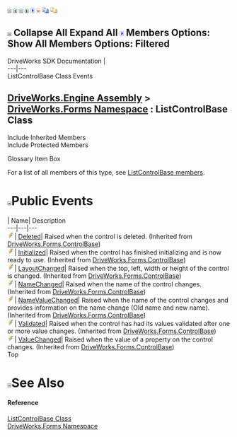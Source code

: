 ![](dotnetimages/collapse.gif) ![](dotnetimages/expand.gif) ![](dotnetimages/collapse.gif) ![](dotnetimages/expand.gif) ![](dotnetimages/drpdown.gif) ![](dotnetimages/drpdown_orange.gif) ![](dotnetimages/copycode.gif) ![](dotnetimages/copycodeHighlight.gif)

![](dotnetimages/collapse.gif) Collapse All Expand All ![](dotnetimages/drpdown.gif) Members Options: Show All  Members Options: Filtered   
---  
DriveWorks SDK Documentation  |   
---|---  
ListControlBase Class Events   
  
[DriveWorks.Engine Assembly](topic2156.md) > [DriveWorks.Forms Namespace](topic7266.md) : ListControlBase Class  
---  
  
Include Inherited Members    
Include Protected Members    


Glossary Item Box

For a list of all members of this type, see [ListControlBase members](topic8316.md).

# ![](dotnetimages/collapse.gif)Public Events

| Name| Description  
---|---|---  
![Public Event](dotnetimages/publicEvent.gif)| [Deleted](topic7759.md)| Raised when the control is deleted. (Inherited from [DriveWorks.Forms.ControlBase](topic7698.md))  
![Public Event](dotnetimages/publicEvent.gif)| [Initialized](topic7760.md)| Raised when the control has finished initializing and is now ready to use. (Inherited from [DriveWorks.Forms.ControlBase](topic7698.md))  
![Public Event](dotnetimages/publicEvent.gif)| [LayoutChanged](topic7761.md)| Raised when the top, left, width or height of the control is changed. (Inherited from [DriveWorks.Forms.ControlBase](topic7698.md))  
![Public Event](dotnetimages/publicEvent.gif)| [NameChanged](topic7762.md)| Raised when the name of the control changes. (Inherited from [DriveWorks.Forms.ControlBase](topic7698.md))  
![Public Event](dotnetimages/publicEvent.gif)| [NameValueChanged](topic7763.md)| Raised when the name of the control changes and provides information on the name change (Old name and new name). (Inherited from [DriveWorks.Forms.ControlBase](topic7698.md))  
![Public Event](dotnetimages/publicEvent.gif)| [Validated](topic7764.md)| Raised when the control has had its values validated after one or more value changes. (Inherited from [DriveWorks.Forms.ControlBase](topic7698.md))  
![Public Event](dotnetimages/publicEvent.gif)| [ValueChanged](topic7765.md)| Raised when the value of a property on the control changes. (Inherited from [DriveWorks.Forms.ControlBase](topic7698.md))  
Top

# ![](dotnetimages/collapse.gif)See Also

#### Reference

[ListControlBase Class](topic8315.md)   
[DriveWorks.Forms Namespace](topic7266.md)


